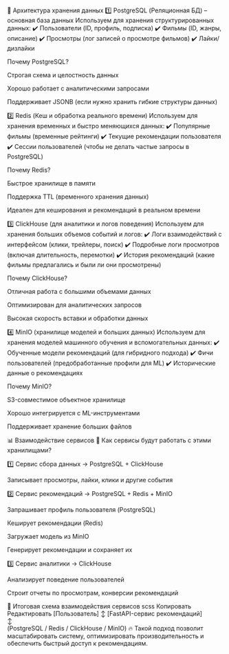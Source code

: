 📌 Архитектура хранения данных
1️⃣ PostgreSQL (Реляционная БД) – основная база данных
Используем для хранения структурированных данных:
✔️ Пользователи (ID, профиль, подписка)
✔️ Фильмы (ID, жанры, описание)
✔️ Просмотры (лог записей о просмотре фильмов)
✔️ Лайки/дизлайки

Почему PostgreSQL?

Строгая схема и целостность данных

Хорошо работает с аналитическими запросами

Поддерживает JSONB (если нужно хранить гибкие структуры данных)

2️⃣ Redis (Кеш и обработка реального времени)
Используем для хранения временных и быстро меняющихся данных:
✔️ Популярные фильмы (временные рейтинги)
✔️ Текущие рекомендации пользователя
✔️ Сессии пользователей (чтобы не делать частые запросы в PostgreSQL)

Почему Redis?

Быстрое хранилище в памяти

Поддержка TTL (временного хранения данных)

Идеален для кеширования и рекомендаций в реальном времени

3️⃣ ClickHouse (для аналитики и логов поведения)
Используем для хранения больших объемов событий и логов:
✔️ Логи взаимодействий с интерфейсом (клики, трейлеры, поиск)
✔️ Подробные логи просмотров (включая длительность, перемотки)
✔️ История рекомендаций (какие фильмы предлагались и были ли они просмотрены)

Почему ClickHouse?

Отличная работа с большими объемами данных

Оптимизирован для аналитических запросов

Высокая скорость вставки и обработки данных

4️⃣ MinIO (хранилище моделей и больших данных)
Используем для хранения моделей машинного обучения и вспомогательных данных:
✔️ Обученные модели рекомендаций (для гибридного подхода)
✔️ Фичи пользователей (предобработанные профили для ML)
✔️ Исторические данные о рекомендациях

Почему MinIO?

S3-совместимое объектное хранилище

Хорошо интегрируется с ML-инструментами

Поддерживает хранение больших файлов

📊 Взаимодействие сервисов
📌 Как сервисы будут работать с этими хранилищами?

1️⃣ Сервис сбора данных → PostgreSQL + ClickHouse

Записывает просмотры, лайки, клики и другие события

2️⃣ Сервис рекомендаций → PostgreSQL + Redis + MinIO

Запрашивает профиль пользователя (PostgreSQL)

Кеширует рекомендации (Redis)

Загружает модель из MinIO

Генерирует рекомендации и сохраняет их

3️⃣ Сервис аналитики → ClickHouse

Анализирует поведение пользователей

Строит отчеты по просмотрам, конверсии рекомендаций

🚀 Итоговая схема взаимодействия сервисов
scss
Копировать
Редактировать
[Пользователь] 
      ↕
[FastAPI-сервис рекомендаций]  
      ↕   
(PostgreSQL / Redis / ClickHouse / MinIO)
🔥 Такой подход позволит масштабировать систему, оптимизировать производительность и обеспечить быстрый доступ к рекомендациям.